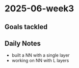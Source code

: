 # 2025-06-week3

## Goals tackled

## Daily Notes
- built a NN with a single layer
- working on NN with L layers

